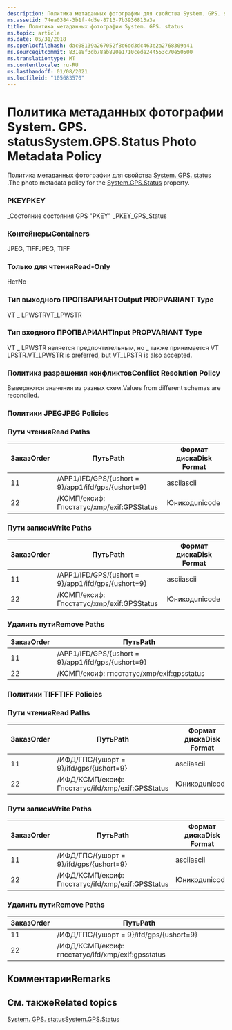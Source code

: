 ```yaml
---
description: Политика метаданных фотографии для свойства System. GPS. status.
ms.assetid: 74ea0384-3b1f-4d5e-8713-7b3936813a3a
title: Политика метаданных фотографии System. GPS. status
ms.topic: article
ms.date: 05/31/2018
ms.openlocfilehash: dac08139a267052f8d6dd3dc463e2a2768309a41
ms.sourcegitcommit: 831e8f3db78ab820e1710cede244553c70e50500
ms.translationtype: MT
ms.contentlocale: ru-RU
ms.lasthandoff: 01/08/2021
ms.locfileid: "105683570"
---
```

# <a name="systemgpsstatus-photo-metadata-policy"></a><span data-ttu-id="8de1d-103">Политика метаданных фотографии System. GPS. status</span><span class="sxs-lookup"><span data-stu-id="8de1d-103">System.GPS.Status Photo Metadata Policy</span></span>

<span data-ttu-id="8de1d-104">Политика метаданных фотографии для свойства [System. GPS. status](../properties/props-system-gps-status.md) .</span><span class="sxs-lookup"><span data-stu-id="8de1d-104">The photo metadata policy for the [System.GPS.Status](../properties/props-system-gps-status.md) property.</span></span>

### <a name="pkey"></a><span data-ttu-id="8de1d-105">PKEY</span><span class="sxs-lookup"><span data-stu-id="8de1d-105">PKEY</span></span>

<span data-ttu-id="8de1d-106">\_Состояние состояния GPS "PKEY" \_</span><span class="sxs-lookup"><span data-stu-id="8de1d-106">PKEY\_GPS\_Status</span></span>

### <a name="containers"></a><span data-ttu-id="8de1d-107">Контейнеры</span><span class="sxs-lookup"><span data-stu-id="8de1d-107">Containers</span></span>

<span data-ttu-id="8de1d-108">JPEG, TIFF</span><span class="sxs-lookup"><span data-stu-id="8de1d-108">JPEG, TIFF</span></span>

### <a name="read-only"></a><span data-ttu-id="8de1d-109">Только для чтения</span><span class="sxs-lookup"><span data-stu-id="8de1d-109">Read-Only</span></span>

<span data-ttu-id="8de1d-110">Нет</span><span class="sxs-lookup"><span data-stu-id="8de1d-110">No</span></span>

### <a name="output-propvariant-type"></a><span data-ttu-id="8de1d-111">Тип выходного ПРОПВАРИАНТ</span><span class="sxs-lookup"><span data-stu-id="8de1d-111">Output PROPVARIANT Type</span></span>

<span data-ttu-id="8de1d-112">VT \_ LPWSTR</span><span class="sxs-lookup"><span data-stu-id="8de1d-112">VT\_LPWSTR</span></span>

### <a name="input-propvariant-type"></a><span data-ttu-id="8de1d-113">Тип входного ПРОПВАРИАНТ</span><span class="sxs-lookup"><span data-stu-id="8de1d-113">Input PROPVARIANT Type</span></span>

<span data-ttu-id="8de1d-114">VT \_ LPWSTR является предпочтительным, но \_ также принимается VT LPSTR.</span><span class="sxs-lookup"><span data-stu-id="8de1d-114">VT\_LPWSTR is preferred, but VT\_LPSTR is also accepted.</span></span>

### <a name="conflict-resolution-policy"></a><span data-ttu-id="8de1d-115">Политика разрешения конфликтов</span><span class="sxs-lookup"><span data-stu-id="8de1d-115">Conflict Resolution Policy</span></span>

<span data-ttu-id="8de1d-116">Выверяются значения из разных схем.</span><span class="sxs-lookup"><span data-stu-id="8de1d-116">Values from different schemas are reconciled.</span></span>

### <a name="jpeg-policies"></a><span data-ttu-id="8de1d-117">Политики JPEG</span><span class="sxs-lookup"><span data-stu-id="8de1d-117">JPEG Policies</span></span>

### <a name="read-paths"></a><span data-ttu-id="8de1d-118">Пути чтения</span><span class="sxs-lookup"><span data-stu-id="8de1d-118">Read Paths</span></span>



| <span data-ttu-id="8de1d-119">Заказ</span><span class="sxs-lookup"><span data-stu-id="8de1d-119">Order</span></span> | <span data-ttu-id="8de1d-120">Путь</span><span class="sxs-lookup"><span data-stu-id="8de1d-120">Path</span></span>                     | <span data-ttu-id="8de1d-121">Формат диска</span><span class="sxs-lookup"><span data-stu-id="8de1d-121">Disk Format</span></span> |
|-------|--------------------------|-------------|
| <span data-ttu-id="8de1d-122">1</span><span class="sxs-lookup"><span data-stu-id="8de1d-122">1</span></span>     | <span data-ttu-id="8de1d-123">/APP1/IFD/GPS/{ushort = 9}</span><span class="sxs-lookup"><span data-stu-id="8de1d-123">/app1/ifd/gps/{ushort=9}</span></span> | <span data-ttu-id="8de1d-124">ascii</span><span class="sxs-lookup"><span data-stu-id="8de1d-124">ascii</span></span>       |
| <span data-ttu-id="8de1d-125">2</span><span class="sxs-lookup"><span data-stu-id="8de1d-125">2</span></span>     | <span data-ttu-id="8de1d-126">/КСМП/ексиф: Гпсстатус</span><span class="sxs-lookup"><span data-stu-id="8de1d-126">/xmp/exif:GPSStatus</span></span>      | <span data-ttu-id="8de1d-127">Юникод</span><span class="sxs-lookup"><span data-stu-id="8de1d-127">unicode</span></span>     |



 

### <a name="write-paths"></a><span data-ttu-id="8de1d-128">Пути записи</span><span class="sxs-lookup"><span data-stu-id="8de1d-128">Write Paths</span></span>



| <span data-ttu-id="8de1d-129">Заказ</span><span class="sxs-lookup"><span data-stu-id="8de1d-129">Order</span></span> | <span data-ttu-id="8de1d-130">Путь</span><span class="sxs-lookup"><span data-stu-id="8de1d-130">Path</span></span>                     | <span data-ttu-id="8de1d-131">Формат диска</span><span class="sxs-lookup"><span data-stu-id="8de1d-131">Disk Format</span></span> |
|-------|--------------------------|-------------|
| <span data-ttu-id="8de1d-132">1</span><span class="sxs-lookup"><span data-stu-id="8de1d-132">1</span></span>     | <span data-ttu-id="8de1d-133">/APP1/IFD/GPS/{ushort = 9}</span><span class="sxs-lookup"><span data-stu-id="8de1d-133">/app1/ifd/gps/{ushort=9}</span></span> | <span data-ttu-id="8de1d-134">ascii</span><span class="sxs-lookup"><span data-stu-id="8de1d-134">ascii</span></span>       |
| <span data-ttu-id="8de1d-135">2</span><span class="sxs-lookup"><span data-stu-id="8de1d-135">2</span></span>     | <span data-ttu-id="8de1d-136">/КСМП/ексиф: Гпсстатус</span><span class="sxs-lookup"><span data-stu-id="8de1d-136">/xmp/exif:GPSStatus</span></span>      | <span data-ttu-id="8de1d-137">Юникод</span><span class="sxs-lookup"><span data-stu-id="8de1d-137">unicode</span></span>     |



 

### <a name="remove-paths"></a><span data-ttu-id="8de1d-138">Удалить пути</span><span class="sxs-lookup"><span data-stu-id="8de1d-138">Remove Paths</span></span>



| <span data-ttu-id="8de1d-139">Заказ</span><span class="sxs-lookup"><span data-stu-id="8de1d-139">Order</span></span> | <span data-ttu-id="8de1d-140">Путь</span><span class="sxs-lookup"><span data-stu-id="8de1d-140">Path</span></span>                     |
|-------|--------------------------|
| <span data-ttu-id="8de1d-141">1</span><span class="sxs-lookup"><span data-stu-id="8de1d-141">1</span></span>     | <span data-ttu-id="8de1d-142">/APP1/IFD/GPS/{ushort = 9}</span><span class="sxs-lookup"><span data-stu-id="8de1d-142">/app1/ifd/gps/{ushort=9}</span></span> |
| <span data-ttu-id="8de1d-143">2</span><span class="sxs-lookup"><span data-stu-id="8de1d-143">2</span></span>     | <span data-ttu-id="8de1d-144">/КСМП/ексиф: гпсстатус</span><span class="sxs-lookup"><span data-stu-id="8de1d-144">/xmp/exif:gpsstatus</span></span>      |



 

### <a name="tiff-policies"></a><span data-ttu-id="8de1d-145">Политики TIFF</span><span class="sxs-lookup"><span data-stu-id="8de1d-145">TIFF Policies</span></span>

### <a name="read-paths"></a><span data-ttu-id="8de1d-146">Пути чтения</span><span class="sxs-lookup"><span data-stu-id="8de1d-146">Read Paths</span></span>



| <span data-ttu-id="8de1d-147">Заказ</span><span class="sxs-lookup"><span data-stu-id="8de1d-147">Order</span></span> | <span data-ttu-id="8de1d-148">Путь</span><span class="sxs-lookup"><span data-stu-id="8de1d-148">Path</span></span>                    | <span data-ttu-id="8de1d-149">Формат диска</span><span class="sxs-lookup"><span data-stu-id="8de1d-149">Disk Format</span></span> |
|-------|-------------------------|-------------|
| <span data-ttu-id="8de1d-150">1</span><span class="sxs-lookup"><span data-stu-id="8de1d-150">1</span></span>     | <span data-ttu-id="8de1d-151">/ИФД/ГПС/{ушорт = 9}</span><span class="sxs-lookup"><span data-stu-id="8de1d-151">/ifd/gps/{ushort=9}</span></span>     | <span data-ttu-id="8de1d-152">ascii</span><span class="sxs-lookup"><span data-stu-id="8de1d-152">ascii</span></span>       |
| <span data-ttu-id="8de1d-153">2</span><span class="sxs-lookup"><span data-stu-id="8de1d-153">2</span></span>     | <span data-ttu-id="8de1d-154">/ИФД/КСМП/ексиф: Гпсстатус</span><span class="sxs-lookup"><span data-stu-id="8de1d-154">/ifd/xmp/exif:GPSStatus</span></span> | <span data-ttu-id="8de1d-155">Юникод</span><span class="sxs-lookup"><span data-stu-id="8de1d-155">unicode</span></span>     |



 

### <a name="write-paths"></a><span data-ttu-id="8de1d-156">Пути записи</span><span class="sxs-lookup"><span data-stu-id="8de1d-156">Write Paths</span></span>



| <span data-ttu-id="8de1d-157">Заказ</span><span class="sxs-lookup"><span data-stu-id="8de1d-157">Order</span></span> | <span data-ttu-id="8de1d-158">Путь</span><span class="sxs-lookup"><span data-stu-id="8de1d-158">Path</span></span>                    | <span data-ttu-id="8de1d-159">Формат диска</span><span class="sxs-lookup"><span data-stu-id="8de1d-159">Disk Format</span></span> |
|-------|-------------------------|-------------|
| <span data-ttu-id="8de1d-160">1</span><span class="sxs-lookup"><span data-stu-id="8de1d-160">1</span></span>     | <span data-ttu-id="8de1d-161">/ИФД/ГПС/{ушорт = 9}</span><span class="sxs-lookup"><span data-stu-id="8de1d-161">/ifd/gps/{ushort=9}</span></span>     | <span data-ttu-id="8de1d-162">ascii</span><span class="sxs-lookup"><span data-stu-id="8de1d-162">ascii</span></span>       |
| <span data-ttu-id="8de1d-163">2</span><span class="sxs-lookup"><span data-stu-id="8de1d-163">2</span></span>     | <span data-ttu-id="8de1d-164">/ИФД/КСМП/ексиф: Гпсстатус</span><span class="sxs-lookup"><span data-stu-id="8de1d-164">/ifd/xmp/exif:GPSStatus</span></span> | <span data-ttu-id="8de1d-165">Юникод</span><span class="sxs-lookup"><span data-stu-id="8de1d-165">unicode</span></span>     |



 

### <a name="remove-paths"></a><span data-ttu-id="8de1d-166">Удалить пути</span><span class="sxs-lookup"><span data-stu-id="8de1d-166">Remove Paths</span></span>



| <span data-ttu-id="8de1d-167">Заказ</span><span class="sxs-lookup"><span data-stu-id="8de1d-167">Order</span></span> | <span data-ttu-id="8de1d-168">Путь</span><span class="sxs-lookup"><span data-stu-id="8de1d-168">Path</span></span>                    |
|-------|-------------------------|
| <span data-ttu-id="8de1d-169">1</span><span class="sxs-lookup"><span data-stu-id="8de1d-169">1</span></span>     | <span data-ttu-id="8de1d-170">/ИФД/ГПС/{ушорт = 9}</span><span class="sxs-lookup"><span data-stu-id="8de1d-170">/ifd/gps/{ushort=9}</span></span>     |
| <span data-ttu-id="8de1d-171">2</span><span class="sxs-lookup"><span data-stu-id="8de1d-171">2</span></span>     | <span data-ttu-id="8de1d-172">/ИФД/КСМП/ексиф: гпсстатус</span><span class="sxs-lookup"><span data-stu-id="8de1d-172">/ifd/xmp/exif:gpsstatus</span></span> |



 

## <a name="remarks"></a><span data-ttu-id="8de1d-173">Комментарии</span><span class="sxs-lookup"><span data-stu-id="8de1d-173">Remarks</span></span>

## <a name="related-topics"></a><span data-ttu-id="8de1d-174">См. также</span><span class="sxs-lookup"><span data-stu-id="8de1d-174">Related topics</span></span>

<dl> <dt>

[<span data-ttu-id="8de1d-175">System. GPS. status</span><span class="sxs-lookup"><span data-stu-id="8de1d-175">System.GPS.Status</span></span>](../properties/props-system-gps-status.md)
</dt> </dl>

 

 
